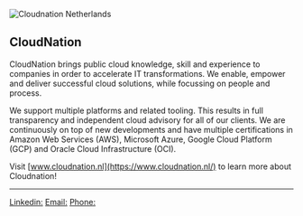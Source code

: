 ![Cloudnation Netherlands](https://github.com/CloudnationNetherlands/.github/blob/main/images/CN_Logo_Color_Black_rgb.png) 

## CloudNation

CloudNation brings public cloud knowledge, skill and experience to companies in order to accelerate IT transformations. We enable, empower and deliver successful cloud solutions, while focussing on people and process.

We support multiple platforms and related tooling. This results in full transparency and independent cloud advisory for all of our clients. We are continuously on top of new developments and have multiple certifications in Amazon Web Services (AWS), Microsoft Azure, Google Cloud Platform (GCP) and Oracle Cloud Infrastructure (OCI).

Visit [www.cloudnation.nl](https://www.cloudnation.nl/) to learn more about Cloudnation!

----
[Linkedin:](https://www.linkedin.com/company/cloudnation-nl/)
[Email:](info@cloudnation.nl)
[Phone:](+31648016896)